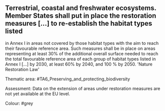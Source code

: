 ## Terrestrial, coastal and freshwater ecosystems. Member States shall put in place the restoration measures [...] to re-establish the habitat types listed
in Annex I in areas not covered by those habitat types with the aim to reach their favourable reference area. Such measures shall be in place on areas representing at least 30% of the additional overall surface needed to reach the total favourable reference area of each group of habitat types listed in Annex I [...] by 2030, at least 60% by 2040, and 100 % by 2050.
'Nature Restoration Law'

Thematic area: #TA6_Preserving_and_protecting_biodiversity

Assessment: Data on the extension of areas under restoration measures are not yet available at the EU level.

Colour: #grey